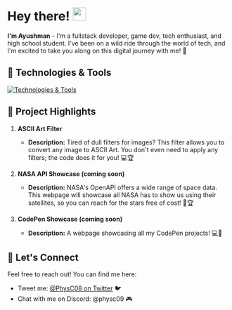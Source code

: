 # Hey there! <img src="https://raw.githubusercontent.com/MartinHeinz/MartinHeinz/master/wave.gif" width="30px">

**I'm Ayushman** - I'm a fullstack developer, game dev, tech enthusiast, and high school student. I've been on a wild ride through the world of tech, and I'm excited to take you along on this digital journey with me! 🚀

## 🔧 Technologies & Tools

[![Technologies & Tools](https://skillicons.dev/icons?i=html,css,sass,js,nodejs,react,jquery,py,java,kotlin,c,cpp,arduino,figma,ps,blender,codepen,firebase,replit,vscode&theme=dark)](https://skillicons.dev)

## 🌟 Project Highlights

1. **ASCII Art Filter**
   - **Description:** Tired of dull filters for images? This filter allows you to convert any image to ASCII Art. You don't even need to apply any filters; the code does it for you! 💻🏆
2. **NASA API Showcase (coming soon)**
   - **Description:** NASA's OpenAPI offers a wide range of space data. This webpage will showcase all NASA has to show us using their satellites, so you can reach for the stars free of cost! 🚀🏆

3. **CodePen Showcase (coming soon)**
   - **Description:** A webpage showcasing all my CodePen projects! 💻🚀
   
## 📨 Let's Connect

Feel free to reach out! You can find me here:

- Tweet me: [@PhysC08 on Twitter](https://twitter.com/PhysC08) 🐦
- Chat with me on Discord: @physc09 🎮
